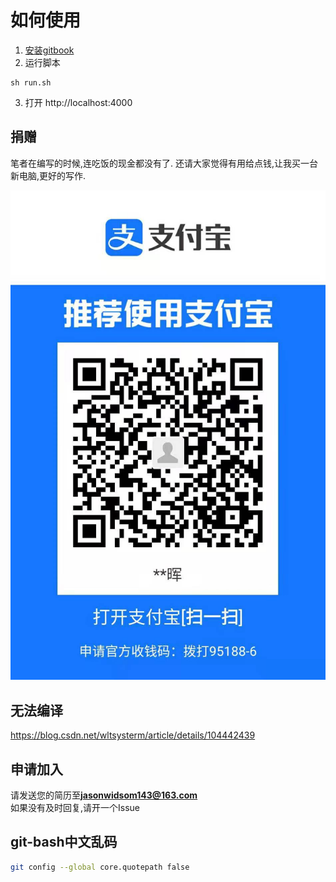 # 如何使用

1. [安装gitbook](https://blog.csdn.net/hiwoshixiaoyu/article/details/89303625)
2. 运行脚本
```shell
sh run.sh
```
3. 打开 http://localhost:4000

## 捐赠

笔者在编写的时候,连吃饭的现金都没有了.
还请大家觉得有用给点钱,让我买一台新电脑,更好的写作.

![捐赠](捐赠.jpg)

## 无法编译

https://blog.csdn.net/wltsysterm/article/details/104442439

## 申请加入

请发送您的简历至**jasonwidsom143@163.com**  
如果没有及时回复,请开一个Issue

## git-bash中文乱码

```bash
git config --global core.quotepath false
```